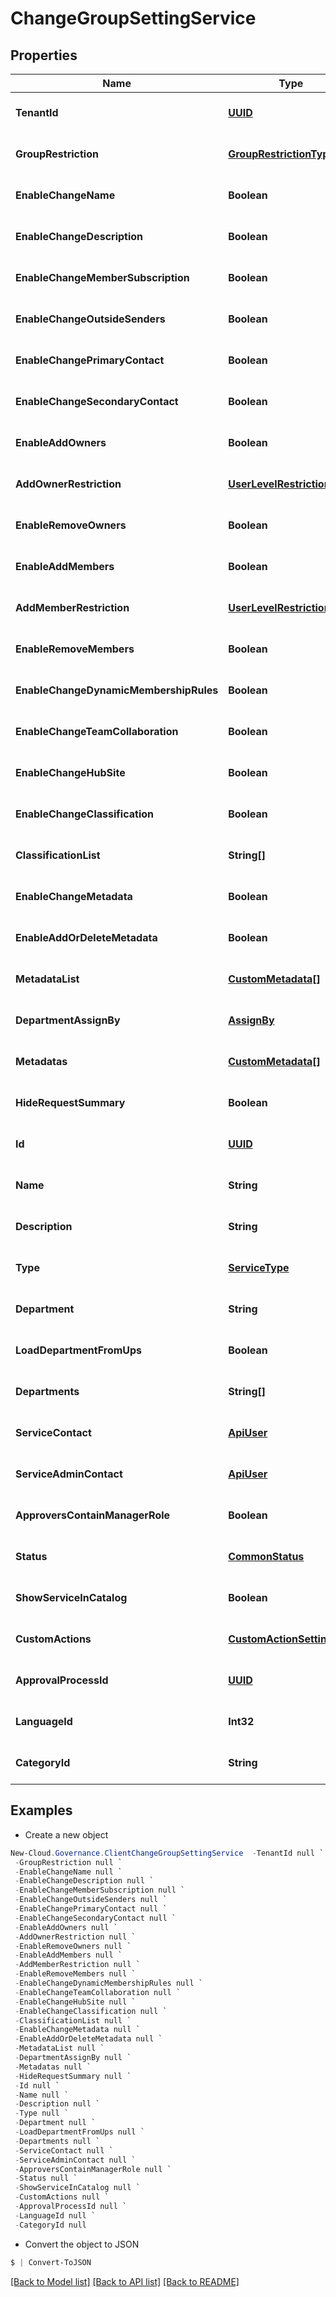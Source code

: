 # ChangeGroupSettingService
## Properties

Name | Type | Description | Notes
------------ | ------------- | ------------- | -------------
**TenantId** | [**UUID**](UUID.md) |  | [optional] [default to null]
**GroupRestriction** | [**GroupRestrictionType**](GroupRestrictionType.md) |  | [optional] [default to null]
**EnableChangeName** | **Boolean** |  | [optional] [default to null]
**EnableChangeDescription** | **Boolean** |  | [optional] [default to null]
**EnableChangeMemberSubscription** | **Boolean** |  | [optional] [default to null]
**EnableChangeOutsideSenders** | **Boolean** |  | [optional] [default to null]
**EnableChangePrimaryContact** | **Boolean** |  | [optional] [default to null]
**EnableChangeSecondaryContact** | **Boolean** |  | [optional] [default to null]
**EnableAddOwners** | **Boolean** |  | [optional] [default to null]
**AddOwnerRestriction** | [**UserLevelRestrictionType**](UserLevelRestrictionType.md) |  | [optional] [default to null]
**EnableRemoveOwners** | **Boolean** |  | [optional] [default to null]
**EnableAddMembers** | **Boolean** |  | [optional] [default to null]
**AddMemberRestriction** | [**UserLevelRestrictionType**](UserLevelRestrictionType.md) |  | [optional] [default to null]
**EnableRemoveMembers** | **Boolean** |  | [optional] [default to null]
**EnableChangeDynamicMembershipRules** | **Boolean** |  | [optional] [default to null]
**EnableChangeTeamCollaboration** | **Boolean** |  | [optional] [default to null]
**EnableChangeHubSite** | **Boolean** |  | [optional] [default to null]
**EnableChangeClassification** | **Boolean** |  | [optional] [default to null]
**ClassificationList** | **String[]** |  | [optional] [default to null]
**EnableChangeMetadata** | **Boolean** |  | [optional] [default to null]
**EnableAddOrDeleteMetadata** | **Boolean** |  | [optional] [default to null]
**MetadataList** | [**CustomMetadata[]**](CustomMetadata.md) |  | [optional] [default to null]
**DepartmentAssignBy** | [**AssignBy**](AssignBy.md) |  | [optional] [default to null]
**Metadatas** | [**CustomMetadata[]**](CustomMetadata.md) |  | [optional] [default to null]
**HideRequestSummary** | **Boolean** |  | [optional] [default to null]
**Id** | [**UUID**](UUID.md) |  | [optional] [default to null]
**Name** | **String** |  | [optional] [default to null]
**Description** | **String** |  | [optional] [default to null]
**Type** | [**ServiceType**](ServiceType.md) |  | [optional] [default to null]
**Department** | **String** |  | [optional] [default to null]
**LoadDepartmentFromUps** | **Boolean** |  | [optional] [default to null]
**Departments** | **String[]** |  | [optional] [default to null]
**ServiceContact** | [**ApiUser**](ApiUser.md) |  | [optional] [default to null]
**ServiceAdminContact** | [**ApiUser**](ApiUser.md) |  | [optional] [default to null]
**ApproversContainManagerRole** | **Boolean** |  | [optional] [default to null]
**Status** | [**CommonStatus**](CommonStatus.md) |  | [optional] [default to null]
**ShowServiceInCatalog** | **Boolean** |  | [optional] [default to null]
**CustomActions** | [**CustomActionSettings**](CustomActionSettings.md) |  | [optional] [default to null]
**ApprovalProcessId** | [**UUID**](UUID.md) |  | [optional] [default to null]
**LanguageId** | **Int32** |  | [optional] [default to null]
**CategoryId** | **String** |  | [optional] [default to null]

## Examples

- Create a new object
```powershell
New-Cloud.Governance.ClientChangeGroupSettingService  -TenantId null `
 -GroupRestriction null `
 -EnableChangeName null `
 -EnableChangeDescription null `
 -EnableChangeMemberSubscription null `
 -EnableChangeOutsideSenders null `
 -EnableChangePrimaryContact null `
 -EnableChangeSecondaryContact null `
 -EnableAddOwners null `
 -AddOwnerRestriction null `
 -EnableRemoveOwners null `
 -EnableAddMembers null `
 -AddMemberRestriction null `
 -EnableRemoveMembers null `
 -EnableChangeDynamicMembershipRules null `
 -EnableChangeTeamCollaboration null `
 -EnableChangeHubSite null `
 -EnableChangeClassification null `
 -ClassificationList null `
 -EnableChangeMetadata null `
 -EnableAddOrDeleteMetadata null `
 -MetadataList null `
 -DepartmentAssignBy null `
 -Metadatas null `
 -HideRequestSummary null `
 -Id null `
 -Name null `
 -Description null `
 -Type null `
 -Department null `
 -LoadDepartmentFromUps null `
 -Departments null `
 -ServiceContact null `
 -ServiceAdminContact null `
 -ApproversContainManagerRole null `
 -Status null `
 -ShowServiceInCatalog null `
 -CustomActions null `
 -ApprovalProcessId null `
 -LanguageId null `
 -CategoryId null
```

- Convert the object to JSON
```powershell
$ | Convert-ToJSON
```


[[Back to Model list]](../README.md#documentation-for-models) [[Back to API list]](../README.md#documentation-for-api-endpoints) [[Back to README]](../README.md)


